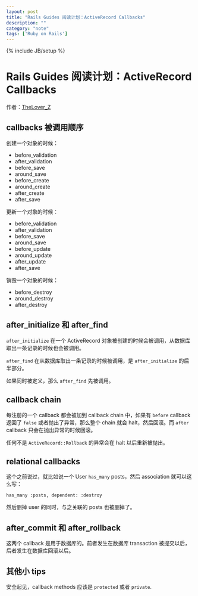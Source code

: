 ```yaml
---
layout: post
title: "Rails Guides 阅读计划：ActiveRecord Callbacks"
description: ""
category: "note"
tags: ['Ruby on Rails']
---
```

{% include JB/setup %}

# Rails Guides 阅读计划：ActiveRecord Callbacks

作者：[TheLover_Z](http://theloverz.me)

## callbacks 被调用顺序

创建一个对象的时候：

- before_validation
- after_validation
- before_save
- around_save
- before_create
- around_create
- after_create
- after_save

更新一个对象的时候：

- before_validation
- after_validation
- before_save
- around_save
- before_update
- around_update
- after_update
- after_save

销毁一个对象的时候：

- before_destroy
- around_destroy
- after_destroy

## after_initialize 和 after_find

`after_initialize` 在一个 ActiveRecord 对象被创建的时候会被调用，从数据库取出一条记录的时候也会被调用。

`after_find` 在从数据库取出一条记录的时候被调用，是 `after_initialize` 的后半部分。

如果同时被定义，那么 `after_find` 先被调用。

## callback chain

每注册的一个 callback 都会被加到 callback chain 中，如果有 `before` callback 返回了 `false` 或者抛出了异常，那么整个 chain 就会 halt，然后回滚。而 `after` callback 只会在抛出异常的时候回滚。

任何不是 `ActiveRecord::Rollback` 的异常会在 halt 以后重新被抛出。

## relational callbacks

这个之前说过，就比如说一个 User `has_many` posts，然后 association 就可以这么写：

    has_many :posts, dependent: :destroy

然后删掉 user 的同时，与之关联的 posts 也被删掉了。

## after_commit 和 after_rollback

这两个 callback 是用于数据库的。前者发生在数据库 transaction 被提交以后，后者发生在数据库回滚以后。

## 其他小 tips

安全起见，callback methods 应该是 `protected` 或者 `private`.
